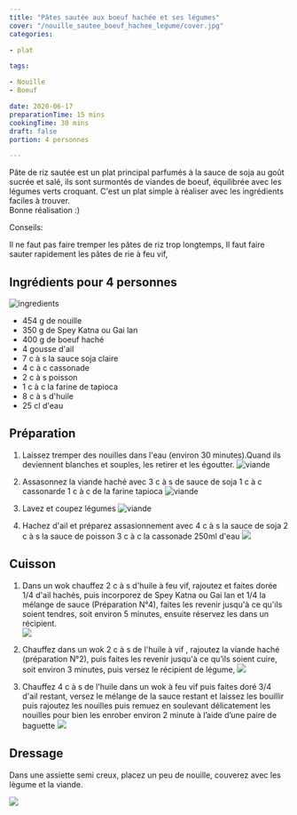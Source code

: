 ```yaml
---
title: "Pâtes sautée aux boeuf hachée et ses légumes"
cover: "/nouille_sautee_boeuf_hachee_legume/cover.jpg"
categories:

- plat

tags:

- Nouille
- Boeuf

date: 2020-06-17
preparationTime: 15 mins
cookingTime: 30 mins
draft: false
portion: 4 personnes

---
```

Pâte de riz sautée est un plat principal parfumés à la sauce de soja au goût sucrée et salé, ils sont surmontés de viandes de boeuf, équilibrée avec les légumes verts croquant. C'est un plat simple à réaliser avec les ingrédients faciles à trouver.  
Bonne réalisation :)
<!--more--> 
Conseils:

Il ne faut pas faire tremper les pâtes de riz trop longtemps,
Il faut faire sauter rapidement les pâtes de rie à feu vif,

## Ingrédients pour 4 personnes
![ingredients](1.jpg)

- 454 g de nouille
- 350 g de Spey Katna ou Gai lan
- 400 g de boeuf haché
- 4 gousse d'ail
- 7 c à s la sauce soja claire
- 4 c à c cassonade
- 2 c à s poisson
- 1 c à c la farine de tapioca
- 8 c à s d'huile
- 25 cl d'eau

## Préparation ##

1. Laissez tremper des nouilles dans l'eau (environ 30 minutes).Quand ils deviennent blanches et souples, les retirer et les égoutter.
![viande](2.jpg)

2. Assasonnez la viande haché avec 
   3 c à s de sauce de soja
   1 c à c cassonarde
   1 c à c de la farine tapioca 
![viande](3.jpg)

3. Lavez et coupez légumes
![viande](4.jpg)

4. Hachez d'ail et préparez assasionnement avec
   4 c à s la sauce de soja
   2 c à s la sauce de poisson
   3 c à c la cassonade
   250ml d'eau
![](5.jpg)

## Cuisson ##

1. Dans un wok chauffez 2 c à s d'huile à feu vif, rajoutez et faites dorée 1/4 d'ail hachés, puis incorporez de Spey Katna ou Gai lan et 1/4 la mélange de sauce (Préparation N°4), faites les revenir jusqu'à ce qu'ils soient tendres, soit environ 5 minutes, ensuite réservez les dans un récipient.   
![](6.jpg)

2. Chauffez dans un wok 2 c à s de l'huile à vif , rajoutez la viande haché (préparation N°2), puis faites les revenir jusqu'à ce qu’ils soient cuire, soit environ 3 minutes, puis versez le récipient de légume,
![](7.jpg)


3. Chauffez 4 c à s de l'huile dans un wok à feu vif puis faites doré 3/4 d'ail restant, versez le mélange de la sauce restant et laissez les bouillir puis rajoutez les nouilles puis remuez en soulevant délicatement les nouilles pour bien les enrober environ 2 minute à l’aide d’une paire de baguette 
![](8.jpg)


## Dressage
Dans une assiette semi creux, placez un peu de nouille, couverez avec les lègume et la viande.

![](10.jpg)

